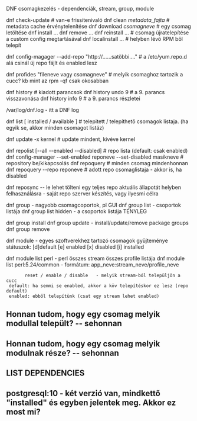 DNF csomagkezelés - dependenciák, stream, group, module

dnf check-update      # van-e frissitenivaló
dnf clean  _metadata_fajta_   # metadata cache érvénytelenítése
dnf download _csomagneve_     # egy csomag letöltése 
dnf install ...
dnf remove ...
dnf reinstall ...            # csomag újratelepítése a custom config megtartásával
dnf localinstall ...         # helyben lévő RPM ből telepít

dnf config-magager --add-repo "http://......satöbbi...."     # a /etc/yum.repo.d alá csinál új repo fájlt és enabled lesz 

dnf profides "fileneve vagy csomagneve"    # melyik csomaghoz tartozik a cucc?  kb mint az rpm -qf csak okosabban 

dnf history     # kiadott parancsok
dnf history undo 9    # a 9. parancs visszavonása
dnf history info 9    # a 9. parancs részletei 

/var/log/dnf.log    -  itt a DNF log 

dnf list [ installed / available ]     # telepitett / telepíthető csomagok listaja. (ha egyik se, akkor minden csomagot listáz)

dnf update -x kernel      # update mindent, kivéve kernel 

dnf repolist [--all --enabled --disabled]  # repo lista (default: csak enabled)
dnf config-manager  --set-enabled reponeve   --set-disabled masikneve # repository be/kikapcsolás
dnf repoquery             # minden csomag mindenhonnan
dnf repoquery --repo reponeve   # adott repo csomaglistaja - akkor is, ha disabled

dnf reposync    -- le lehet tölteni egy teljes repo aktuális állapotát helyben felhasználásra - saját repo szerver készítés, vagy ilyesmi célra

dnf group       - nagyobb csomagcoportok, pl GUI
dnf group list   - csoportok listája
dnf group list hidden  - a csoportok listája TÉNYLEG

dnf group install
dnf group update    - install/update/remove package groups
dnf group remove


dnf module            - egyes szoftverekhez tartozó csomagok gyűjteménye
  státuszok:  [d]default  [e] enabled  [x] disabled  [i] installed

dnf module list perl    - perl összes stream összes profile listája
dnf module list perl:5.24/common      - formátum:  app_neve:stream_neve/profile_neve

           reset / enable / disable   - melyik stream-ból települjön a cucc
     default: ha semmi se enabled, akkor a köv telepítéskor ez lesz (repo default)
     enabled: ebből telepítünk (csat egy stream lehet enabled)

## Honnan tudom, hogy egy csomag melyik modullal települt?  -- sehonnan
## Honnan tudom, hogy egy csomag melyik modulnak része?     -- sehonnan



## LIST DEPENDENCIES


## postgresql:10 - két verzió van, mindkettő "installed" és egyben jelentek meg. Akkor ez most mi?


